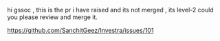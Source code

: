 hi gssoc ,
this is the pr i have raised and its not merged ,
its level-2 
  could you  please  review and merge it.

https://github.com/SanchitGeez/Investra/issues/101
